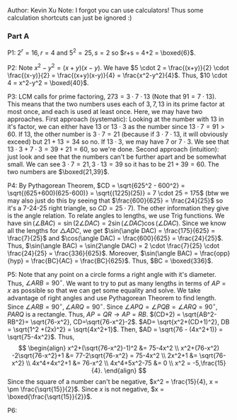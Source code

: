 Author: Kevin Xu
Note: I forgot you can use calculators! Thus some calculation shortcuts can just be ignored :)
### Part A

P1: $2^r = 16, r = 4$ and $5^2 = 25, s = 2$ so $r+s = 4+2 = \boxed{6}$.

P2: Note $x^2-y^2 = (x+y)(x-y)$. We have $5 \cdot 2 = \frac{(x+y)}{2} \cdot \frac{(x-y)}{2} = \frac{(x+y)(x-y)}{4} = \frac{x^2-y^2}{4}$. Thus, $10 \cdot 4 = x^2-y^2 = \boxed{40}$.

P3: LCM calls for prime factoring, $273 = 3 \cdot 7 \cdot 13$ (Note that $91 = 7 \cdot 13$). This means that the two numbers uses each of $3,7,13$ in its prime factor at most once, and each is used at least once. 
Here, we may have two approaches.
First approach (systematic): Looking at the number with $13$ in it's factor, we can either have $13$ or $13 \cdot 3$ as the number since $13 \cdot 7 = 91 > 60$. If $13$, the other number is $3 \cdot 7 = 21$ (because if $3 \cdot 7 \cdot 13$, it will obviously exceed) but $21 +13 = 34$ so no. If $13 \cdot 3$, we may have $7$ or $7 \cdot 3$. We see that $13 \cdot 3 + 7 \cdot 3 = 39 + 21 = 60$, so we're done.
Second approach (intuition): just look and see that the numbers can't be further apart and be somewhat small. We can see $3 \cdot 7 = 21, 3 \cdot 13 = 39$ so it has to be $21 + 39 = 60$.
The two numbers are $\boxed{21,39}$.

P4: By Pythagorean Theorem, $CD = \sqrt{625^2 - 600^2} = \sqrt{(625+600)(625-600)} = \sqrt{(1225)(25)} = 7 \cdot 25 = 175$ (btw we may also just do this by seeing that $\frac{600}{625} = \frac{24}{25}$ so it's a 7-24-25 right triangle, so $CD = 25 \cdot 7$).
The other information they give is the angle relation. To relate angles to lengths, we use Trig functions. We have $\sin(\angle BAC) = \sin(2 \angle DAC) = 2\sin(\angle DAC)\cos(\angle DAC)$. Since we know all the lengths for $\triangle ADC$, we get $\sin(\angle DAC) = \frac{175}{625} = \frac{7}{25}$ and $\cos(\angle DAC) = \frac{600}{625} = \frac{24}{25}$. Thus, $\sin(\angle BAC) = \sin(2\angle DAC) = 2 \cdot \frac{7}{25} \cdot \frac{24}{25} = \frac{336}{625}$. Moreover, $\sin(\angle BAC) = \frac{opp}{hyp} = \frac{BC}{AC} = \frac{BC}{625}$. Thus, $BC = \boxed{336}$.

P5: Note that any point on a circle forms a right angle  with it's diameter. Thus, $\angle ARB = 90^{\circ}$. We want to try to put as many lengths in terms of $AP = x$ as possible so that we can get some equality and solve. We take advantage of right angles and use Pythagorean Theorem to find length. Since $\angle ARB = 90^{\circ}, \angle ARQ = 90^{\circ}$. Since $\angle APQ = \angle PQB = \angle ARQ = 90^{\circ}$, $PARQ$ is a rectangle. Thus, $AP = QR \rightarrow AP = RB$. $(CD+2) = \sqrt{AB^2-RB^2}= \sqrt{76-x^2}, CD=\sqrt{76-x^2}-2$.  $AD= \sqrt{x^2+(CD+1)^2}, DB = \sqrt{1^2 +(2x)^2} = \sqrt{4x^2+1}$.  Then, $AD = \sqrt{76 - (4x^2+1)} = \sqrt{75-4x^2}$. Thus, 
$$
\begin{align}
x^2+(\sqrt{76-x^2}-1)^2 &= 75-4x^2 \\
x^2+(76-x^2) -2\sqrt{76-x^2}+1 &= 77-2\sqrt{76-x^2} = 75-4x^2 \\
2x^2+1 &= \sqrt{76-x^2} \\
4x^4+4x^2+1 &= 76-x^2 \\
4x^4+5x^2-75 &= 0 \\
x^2 = -5,\frac{15}{4}.
\end{align}
$$
Since the square of a number can't be negative, $x^2 = \frac{15}{4}, x = \pm \frac{\sqrt{15}}{2}$. 
Since $x$ is not negative, $x = \boxed{\frac{\sqrt{15}}{2}}$.

P6: 
